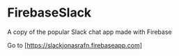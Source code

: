 # FirebaseSlack
A copy of the popular Slack chat app made with Firebase

Go to [https://slackjonasrafn.firebaseapp.com]

[https://slackjonasrafn.firebaseapp.com]: <https://slackjonasrafn.firebaseapp.com>
